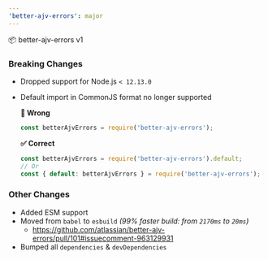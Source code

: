 ```yaml
---
'better-ajv-errors': major
---
```


:package: better-ajv-errors v1

### Breaking Changes

- Dropped support for Node.js `< 12.13.0`
- Default import in CommonJS format no longer supported

  **:no_entry_sign: Wrong**

  ```js
  const betterAjvErrors = require('better-ajv-errors');
  ```

  **:white_check_mark: Correct**

  ```js
  const betterAjvErrors = require('better-ajv-errors').default;
  // Or
  const { default: betterAjvErrors } = require('better-ajv-errors');
  ```

### Other Changes

- Added ESM support
- Moved from `babel` to `esbuild` _(99% faster build: from `2170ms` to `20ms`)_
  - https://github.com/atlassian/better-ajv-errors/pull/101#issuecomment-963129931
- Bumped all `dependencies` & `devDependencies`

